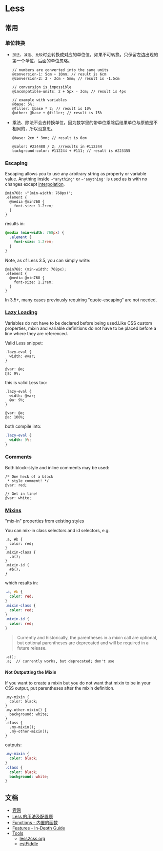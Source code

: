 # Less

## 常用

### 单位转换

* `加法`、`减法`、`比较`时会转换成对应的单位值。如果不可转换，只保留左边出现的第一个单位，后面的单位忽略。

    ```less
    // numbers are converted into the same units
    @conversion-1: 5cm + 10mm; // result is 6cm
    @conversion-2: 2 - 3cm - 5mm; // result is -1.5cm
    
    // conversion is impossible
    @incompatible-units: 2 + 5px - 3cm; // result is 4px
    
    // example with variables
    @base: 5%;
    @filler: @base * 2; // result is 10%
    @other: @base + @filler; // result is 15%
    ```

* 乘法、除法不会去转换单位，因为数学里的带单位乘除后结果单位与原值是不相同的，所以没意思。

    ```less
    @base: 2cm * 3mm; // result is 6cm
    
    @color: #224488 / 2; //results in #112244
    background-color: #112244 + #111; // result is #223355
    ```

### Escaping

Escaping allows you to use any arbitrary string as property or variable value. 
Anything inside `~"anything"` or `~'anything'` is used as is with no changes except [interpolation](http://lesscss.org/features/#variables-feature-variable-interpolation).

```less
@min768: ~"(min-width: 768px)";
.element {
  @media @min768 {
    font-size: 1.2rem;
  }
}
```

results in:
```css
@media (min-width: 768px) {
  .element {
    font-size: 1.2rem;
  }
}
```

Note, as of Less 3.5, you can simply write:
```less
@min768: (min-width: 768px);
.element {
  @media @min768 {
    font-size: 1.2rem;
  }
}
```
In 3.5+, many cases previously requiring "quote-escaping" are not needed.

### [Lazy Loading](http://lesscss.org/features/#variables-feature-lazy-loading)

Variables do not have to be declared before being used.Like CSS custom properties, 
mixin and variable definitions do not have to be placed before a line where they are referenced.

Valid Less snippet:
```less
.lazy-eval {
  width: @var;
}

@var: @a;
@a: 9%;
```

this is valid Less too:
```less
.lazy-eval {
  width: @var;
  @a: 9%;
}

@var: @a;
@a: 100%;
```

both compile into:
```css
.lazy-eval {
  width: 9%;
}
```

### Comments

Both block-style and inline comments may be used:
```less
/* One heck of a block
 * style comment! */
@var: red;

// Get in line!
@var: white;
```

### [Mixins](http://lesscss.org/features/#mixins-feature)

"mix-in" properties from existing styles

You can mix-in class selectors and id selectors, e.g.

```less
.a, #b {
  color: red;
}
.mixin-class {
  .a();
}
.mixin-id {
  #b();
}
```

which results in:
```css
.a, #b {
  color: red;
}
.mixin-class {
  color: red;
}
.mixin-id {
  color: red;
}
```

> Currently and historically, the parentheses in a mixin call are optional, but optional parentheses are deprecated and will be required in a future release.

```less
.a(); 
.a;  // currently works, but deprecated; don't use
```

#### Not Outputting the Mixin

If you want to create a mixin but you do not want that mixin to be in your CSS output, put parentheses after the mixin definition.

```less
.my-mixin {
  color: black;
}
.my-other-mixin() {
  background: white;
}
.class {
  .my-mixin();
  .my-other-mixin();
}
```
outputs:
```css
.my-mixin {
  color: black;
}
.class {
  color: black;
  background: white;
}
```


## 文档

* [官网](http://lesscss.org/)
* [Less 的用法及配置项](http://lesscss.org/usage/)
* [Functions - 内置的函数](http://lesscss.org/functions/)
* [Features - In-Depth Guide](http://lesscss.org/features/)
* [Tools](http://lesscss.org/tools/)
    * [less2css.org](http://lesscss.org/less-preview/)
    * [estFiddle](http://ecomfe.github.io/est/fiddle/)

